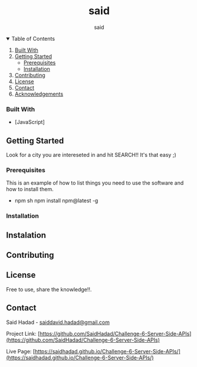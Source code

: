 
  <!-- PROJECT TITE -->
  <h1 align="center">said</h1>
  
  <!-- DESCRIPTION -->
  <p align="center">
  said
  
  <!-- TABLE OF CONTENTS -->
  <details open="open">
  <summary>Table of Contents</summary>
  <ol>
  
  <li><a href="#built-with">Built With</a></li>
  <li>
  <a href="#getting-started">Getting Started</a>
  <ul>
  <li><a href="#prerequisites">Prerequisites</a></li>
  <li><a href="#installation">Installation</a></li>
  </ul>
  </li>
  <li><a href="#contributing">Contributing</a></li>
  <li><a href="#license">License</a></li>
  <li><a href="#contact">Contact</a></li>
  <li><a href="#acknowledgements">Acknowledgements</a></li>
  </ol>
  </details>
  
  
  
  ### Built With
  
  
  * [JavaScript]
  
  
  <!-- GETTING STARTED -->
  ## Getting Started
  Look for a city you are intereseted in and hit SEARCH!!
  It's that easy ;)
  
  ### Prerequisites
  This is an example of how to list things you need to use the software and how to install them.
  * npm
  sh
  npm install npm@latest -g
  
  
  ### Installation 
  ## Instalation
  
  <!-- CONTRIBUTING -->
  ## Contributing
  
  
  <!-- LICENSE -->
  ## License
  
  Free to use, share the knowledge!!.
  
  
  <!-- CONTACT -->
  ## Contact
  
  Said Hadad - saiddavid.hadad@gmail.com
  
  Project Link: [https://github.com/SaidHadad/Challenge-6-Server-Side-APIs](https://github.com/SaidHadad/Challenge-6-Server-Side-APIs)
  
  Live Page: [https://saidhadad.github.io/Challenge-6-Server-Side-APIs/](https://saidhadad.github.io/Challenge-6-Server-Side-APIs/)
  
  